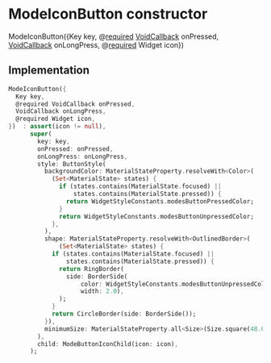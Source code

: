 


# ModeIconButton constructor







ModeIconButton({Key key, @[required](https://pub.dev/documentation/meta/1.3.0/meta/required-constant.html) [VoidCallback](https://api.flutter.dev/flutter/dart-ui/VoidCallback.html) onPressed, [VoidCallback](https://api.flutter.dev/flutter/dart-ui/VoidCallback.html) onLongPress, @[required](https://pub.dev/documentation/meta/1.3.0/meta/required-constant.html) Widget icon})





## Implementation

```dart
ModeIconButton({
  Key key,
  @required VoidCallback onPressed,
  VoidCallback onLongPress,
  @required Widget icon,
})  : assert(icon != null),
      super(
        key: key,
        onPressed: onPressed,
        onLongPress: onLongPress,
        style: ButtonStyle(
          backgroundColor: MaterialStateProperty.resolveWith<Color>(
            (Set<MaterialState> states) {
              if (states.contains(MaterialState.focused) ||
                  states.contains(MaterialState.pressed)) {
                return WidgetStyleConstants.modesButtonPressedColor;
              }
              return WidgetStyleConstants.modesButtonUnpressedColor;
            },
          ),
          shape: MaterialStateProperty.resolveWith<OutlinedBorder>(
              (Set<MaterialState> states) {
            if (states.contains(MaterialState.focused) ||
                states.contains(MaterialState.pressed)) {
              return RingBorder(
                side: BorderSide(
                    color: WidgetStyleConstants.modesButtonUnpressedColor,
                    width: 2.0),
              );
            }
            return CircleBorder(side: BorderSide());
          }),
          minimumSize: MaterialStateProperty.all<Size>(Size.square(48.0)),
        ),
        child: ModeButtonIconChild(icon: icon),
      );
```







